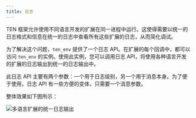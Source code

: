```yaml
---
title: 日志
---
```


TEN 框架允许使用不同语言开发的扩展在同一进程中运行。这使得需要以统一的日志格式和信息在统一的日志中查看所有这些扩展的日志，从而简化调试。

为了解决这个问题，`ten_env` 提供了一个日志 API。在扩展的每个回调中，都可以访问 `ten_env` 的实例。使用此实例，您可以调用日志 API，将使用各种语言开发的扩展的日志输出到统一的日志输出中。

此日志 API 主要有两个参数：一个用于日志级别，另一个用于消息本身。为了便于使用，日志 API 有一些方便的变体，只需要一个消息参数。

整体效果如下图所示：

![多语言扩展的统一日志输出](https://ten-framework-assets.s3.amazonaws.com/doc-assets/log.png)

